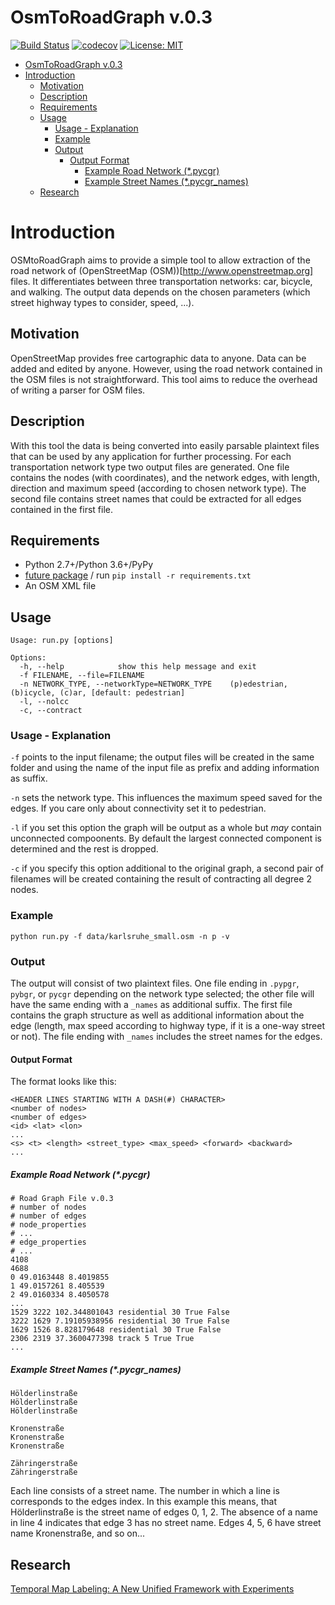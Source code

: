 # OsmToRoadGraph v.0.3

[![Build Status](https://travis-ci.org/AndGem/OsmToRoadGraph.svg?branch=master)](https://travis-ci.org/AndGem/OsmToRoadGraph)
[![codecov](https://codecov.io/gh/AndGem/OsmToRoadGraph/branch/master/graph/badge.svg)](https://codecov.io/gh/AndGem/OsmToRoadGraph)
[![License: MIT](https://img.shields.io/badge/License-MIT-yellow.svg)](https://opensource.org/licenses/MIT)

<!-- TOC -->

- [OsmToRoadGraph v.0.3](#osmtoroadgraph-v03)
- [Introduction](#introduction)
    - [Motivation](#motivation)
    - [Description](#description)
    - [Requirements](#requirements)
    - [Usage](#usage)
        - [Usage - Explanation](#usage---explanation)
        - [Example](#example)
        - [Output](#output)
            - [Output Format](#output-format)
                - [Example Road Network (*.pycgr)](#example-road-network-pycgr)
                - [Example Street Names (*.pycgr_names)](#example-street-names-pycgr_names)
    - [Research](#research)

<!-- /TOC -->

# Introduction
OSMtoRoadGraph aims to provide a simple tool to allow extraction of the road network of (OpenStreetMap (OSM))[http://www.openstreetmap.org] files. It differentiates between three transportation networks: car, bicycle, and walking. The output data depends on the chosen parameters (which street highway types to consider, speed, ...).

## Motivation
OpenStreetMap provides free cartographic data to anyone. Data can be added and edited by anyone. However, using the road network contained in the OSM files is not straightforward. This tool aims to reduce the overhead of writing a parser for OSM files.

## Description
With this tool the data is being converted into easily parsable plaintext files that can be used by any application for further processing. For each transportation network type two output files are generated. One file contains the nodes (with coordinates), and the network edges, with length, direction and maximum speed (according to chosen network type). The second file contains street names that could be extracted for all edges contained in the first file.

## Requirements
* Python 2.7+/Python 3.6+/PyPy
* [future package](https://pypi.python.org/pypi/future) / run `pip install -r requirements.txt`
* An OSM XML file

## Usage
```
Usage: run.py [options]

Options:
  -h, --help            show this help message and exit
  -f FILENAME, --file=FILENAME
  -n NETWORK_TYPE, --networkType=NETWORK_TYPE    (p)edestrian, (b)icycle, (c)ar, [default: pedestrian]
  -l, --nolcc
  -c, --contract
```
### Usage - Explanation

`-f` points to the input filename; the output files will be created in the same folder and using the name of the input file as prefix and adding information as suffix.

`-n` sets the network type. This influences the maximum speed saved for the edges. If you care only about connectivity set it to pedestrian.

`-l` if you set this option the graph will be output as a whole but _may_ contain unconnected compoonents. By default the largest connected component is determined and the rest is dropped.

`-c` if you specify this option additional to the original graph, a second pair of filenames will be created containing the result of contracting all degree 2 nodes.

### Example
```
python run.py -f data/karlsruhe_small.osm -n p -v
```

### Output

The output will consist of two plaintext files. One file ending in `.pypgr`, `pybgr`, or `pycgr` depending on the network type selected; the other file will have the same ending with a `_names` as additional suffix. The first file contains the graph structure as well as additional information about the edge (length, max speed according to highway type, if it is a one-way street or not). The file ending with `_names` includes the street names for the edges. 


#### Output Format
The format looks like this:
```
<HEADER LINES STARTING WITH A DASH(#) CHARACTER>
<number of nodes>
<number of edges>
<id> <lat> <lon>
...
<s> <t> <length> <street_type> <max_speed> <forward> <backward>
...
```

##### Example Road Network (*.pycgr)
```
# Road Graph File v.0.3
# number of nodes
# number of edges
# node_properties
# ...
# edge_properties
# ...
4108
4688
0 49.0163448 8.4019855
1 49.0157261 8.405539
2 49.0160334 8.4050578
...
1529 3222 102.344801043 residential 30 True False
3222 1629 7.19105938956 residential 30 True False
1629 1526 8.828179648 residential 30 True False
2306 2319 37.3600477398 track 5 True True
...
```

##### Example Street Names (*.pycgr_names)
```
Hölderlinstraße
Hölderlinstraße
Hölderlinstraße

Kronenstraße
Kronenstraße
Kronenstraße

Zähringerstraße
Zähringerstraße
```
Each line consists of a street name. The number in which a line is corresponds to the edges index. In this example this means, that Hölderlinstraße is the street name of edges 0, 1, 2. The absence of a name in line 4 indicates that edge 3 has no street name. Edges 4, 5, 6 have street name Kronenstraße, and so on...

## Research

[Temporal Map Labeling: A New Unified Framework with Experiments](http://i11www.iti.uni-karlsruhe.de/temporallabeling/)
